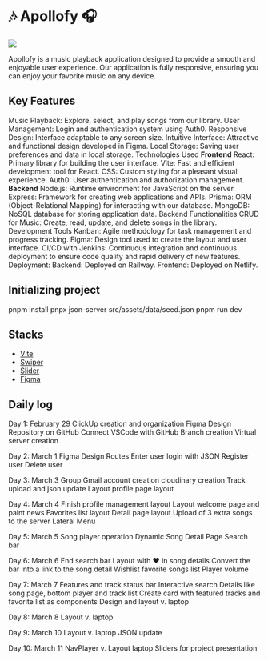 <h1>🎶 Apollofy 🎧</h1>

<img src="https://res.cloudinary.com/drp3zy62g/image/upload/v1717759089/Proyecto_nuevo_5_crt0gu.jpg"/>

Apollofy is a music playback application designed to provide a smooth and enjoyable user experience. Our application is fully responsive, ensuring you can enjoy your favorite music on any device.

<h2>Key Features</h2>
Music Playback: Explore, select, and play songs from our library.
User Management: Login and authentication system using Auth0.
Responsive Design: Interface adaptable to any screen size.
Intuitive Interface: Attractive and functional design developed in Figma.
Local Storage: Saving user preferences and data in local storage.
Technologies Used
<strong>Frontend</strong>
React: Primary library for building the user interface.
Vite: Fast and efficient development tool for React.
CSS: Custom styling for a pleasant visual experience.
Auth0: User authentication and authorization management.
<strong>Backend</strong>
Node.js: Runtime environment for JavaScript on the server.
Express: Framework for creating web applications and APIs.
Prisma: ORM (Object-Relational Mapping) for interacting with our database.
MongoDB: NoSQL database for storing application data.
Backend Functionalities
CRUD for Music: Create, read, update, and delete songs in the library.
Development Tools
Kanban: Agile methodology for task management and progress tracking.
Figma: Design tool used to create the layout and user interface.
CI/CD with Jenkins: Continuous integration and continuous deployment to ensure code quality and rapid delivery of new features.
Deployment:
Backend: Deployed on Railway.
Frontend: Deployed on Netlify.

## Initializing project

pnpm install
pnpx json-server src/assets/data/seed.json
pnpm run dev

## Stacks

- [Vite](https://vitejs.dev)
- [Swiper](https://swiperjs.com/react)
- [Slider](https://ui.shadcn.com/docs/components/slider)
- [Figma](https://www.figma.com/file/7lhmv02VMCkOUmZ0JO4stN/Apollofy?type=design&node-id=0%3A1&mode=design&t=pYiBo7LP1Pc47B9R-1)

## Daily log

Day 1: February 29
ClickUp creation and organization
Figma Design
Repository on GitHub
Connect VSCode with GitHub
Branch creation
Virtual server creation

Day 2: March 1
Figma Design
Routes
Enter user login with JSON
Register user
Delete user

Day 3: March 3
Group Gmail account creation
cloudinary creation
Track upload and json update
Layout profile page layout

Day 4: March 4
Finish profile management layout
Layout welcome page and paint news
Favorites list layout
Detail page layout
Upload of 3 extra songs to the server
Lateral Menu

Day 5: March 5
Song player operation
Dynamic Song Detail Page
Search bar

Day 6: March 6
End search bar
Layout with ❤️ in song details
Convert the bar into a link to the song detail
Wishlist favorite songs list
Player volume

Day 7: March 7
Features and track status bar
Interactive search
Details like song page, bottom player and track list
Create card with featured tracks and favorite list as components
Design and layout v. laptop

Day 8: March 8
Layout v. laptop

Day 9: March 10
Layout v. laptop
JSON update

Day 10: March 11
NavPlayer v. Layout laptop
Sliders for project presentation

